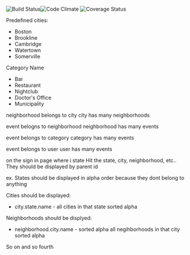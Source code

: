 ![Build Status](https://codeship.com/projects/<c8493ba0-0c63-0133-1fb7-46840019e268>/status?branch=master)![Code Climate](https://codeclimate.com/github/lfields90/GreaterBoston.png) ![Coverage Status](https://coveralls.io/repos/lfields90/GreaterBoston/badge.png)

Predefined cities:
- Boston
- Brookline
- Cambridge
- Watertown
- Somerville

Category Name
- Bar
- Restaurant
- Nightclub
- Doctor's Office
- Municipality


neighborhood belongs to city
city has many neighborhoods

event belogns to neighborhood
neighborhood has many events

event belongs to category
category has many events

event belongs to user
user has many events

on the sign in page where i state
Hit the state, city, neighborhood, etc..
They should be displayed by parent id

ex. States should be displayed in alpha order because they dont belong to anything

Cities should be displayed:

- city.state.name -
all cities in that state sorted alpha

Neighborhoods should be displyed:

- neighborhood.city.name - sorted alpha
all negihborhoods in that city sorted alpha

So on and so fourth
